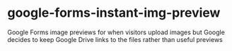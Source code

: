 # google-forms-instant-img-preview
Google Forms image previews for when visitors upload images but Google decides to keep Google Drive links to the files rather than useful previews

